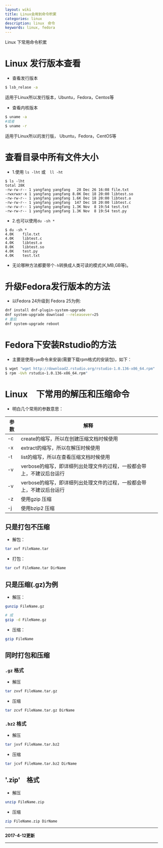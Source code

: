 ```yaml
---
layout: wiki
title: Linux会用到命令积累
categories: linux
description: linux　命令
keywords: linux, fedora
---
```


Linux 下常用命令积累

# Linux 发行版本查看

* 查看发行版本

```bash
$ lsb_relase -a
```
适用于Linux所以发行版本，Ubuntu，Fedora，Centos等

* 查看内核版本

```bash
$ uname -a
#或者
$ uname -r
```
适用于Linux所以的发行版， Ubuntu，Fedora，CentOS等

# 查看目录中所有文件大小

* 1.使用 `ls -lht` 或　`ll -ht`

```
$ ls -lht
total 28K
-rw-rw-r-- 1 yangfang yangfang   28 Dec 26 16:08 file.txt
-rwxrwxr-x 1 yangfang yangfang 8.0K Dec 18 20:00 libtest.so
-rw-rw-r-- 1 yangfang yangfang 1.6K Dec 18 20:00 libtest.o
-rw-rw-r-- 1 yangfang yangfang  147 Dec 18 20:00 libtest.c
-rw-rw-r-- 1 yangfang yangfang 1.3K Nov  8 19:54 test.txt
-rw-rw-r-- 1 yangfang yangfang 1.3K Nov  8 19:54 test.py
```

* 2.也可以使用`du -sh *`

```
$ du -sh *
4.0K    file.txt
4.0K    libtest.c
4.0K    libtest.o
8.0K    libtest.so
4.0K    test.py
4.0K    test.txt
```

* 无论哪种方法都要带个`-h`转换成人类可读的模式(K,MB,GB等)。


# 升级Fedora发行版本的方法

* 以Fedora 24升级到 Fedora 25为例:

```bash
dnf install dnf-plugin-system-upgrade
dnf system-upgrade download --releasever=25
# 重启
dnf system-upgrade reboot
```

# Fedora下安装Rstudio的方法

* 主要是使用`rpm`命令来安装(需要下载rpm格式的安装包)，如下：

```bash
$ wget "wget http://download2.rstudio.org/rstudio-1.0.136-x86_64.rpm"
$ rpm -Uvh rstudio-1.0.136-x86_64.rpm"

```

# Linux　下常用的解压和压缩命令

* 明白几个常用的参数意思：

| 参数  |  解释   |
| ----- |-----|
| -c | create的缩写，所以在创建压缩文档时候使用  |
| -x | extract的缩写，所以在解压时候使用        |
| -t | list的缩写，所以在查看压缩文档时候使用    |
| -v | verbose的缩写，即详细列出处理文件的过程，一般都会带上，不建议后台运行  |
| -v | verbose的缩写，即详细列出处理文件的过程，一般都会带上，不建议后台运行  |
| -z | 使用gzip 压缩  |
| -j | 使用bzip2 压缩  |

## 只是打包不压缩

* 解包：

```bash
tar xvf FileName.tar
```

* 打包：

```bash
tar cvf FileName.tar DirName
```

## 只是压缩(.gz)为例

* 解压：

```bash
gunzip FileName.gz

# 或
gzip -d FileName.gz
```

* 压缩：

```bash
gzip FileName
```

## 同时打包和压缩

### `.gz` 格式

* 解压

```bash
tar zxvf FileName.tar.gz
```

* 压缩

```bash
tar zcvf FileName.tar.gz DirName

```

### `.bz2` 格式

* 解压

```bash
tar jxvf FileName.tar.bz2
```

* 压缩

```bash
tar jcvf FileName.tar.bz2 DirName
```

## '.zip'　格式

* 解压

```bash
unzip FileName.zip
```

* 压缩

```bash
zip FileName.zip DirName
```



***

**2017-4-12更新**

***
